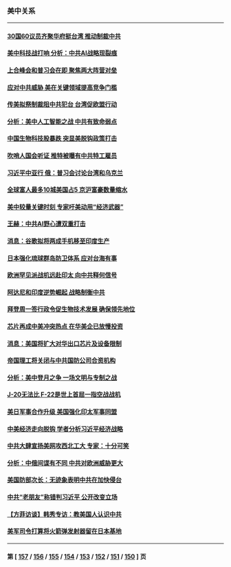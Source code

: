 ### 美中关系
---
#### [30国60议员齐聚华府挺台湾 推动制裁中共](../../pages/nf1412576/n13824722.md) 
#### [美中科技战打响 分析：中共AI战略现裂痕](../../pages/nf1412576/n13824356.md) 
#### [上合峰会和普习会在即 聚焦两大阵营对垒](../../pages/nf1412576/n13824392.md) 
#### [应对中共威胁 美在关键领域提高竞争门槛](../../pages/nf1412576/n13824368.md) 
#### [传美拟祭制裁阻中共犯台 台湾促欧盟行动](../../pages/nf1412576/n13824369.md) 
#### [分析：美中人工智能之战 中共有致命弱点](../../pages/nf1412576/n13824391.md) 
#### [中国生物科技股暴跌 突显美脱钩政策打击](../../pages/nf1412576/n13824275.md) 
#### [吹哨人国会听证 推特被曝有中共特工雇员](../../pages/nf1412576/n13824276.md) 
#### [习近平中亚行 俄：普习会讨论台湾和乌克兰](../../pages/nf1412576/n13824173.md) 
#### [全球富人最多10城美国占5 京沪富豪数量缩水](../../pages/nf1412576/n13824278.md) 
#### [美中较量关键时刻 专家吁美动用“经济武器”](../../pages/nf1412576/n13824055.md) 
#### [王赫：中共AI野心遭双重打击](../../pages/nf1412576/n13823910.md) 
#### [消息：谷歌拟将两成手机移至印度生产](../../pages/nf1412576/n13823907.md) 
#### [日本强化琉球群岛防卫体系 应对台海有事](../../pages/nf1412576/n13823710.md) 
#### [欧洲罕见派战机远赴印太 向中共释何信号](../../pages/nf1412576/n13823532.md) 
#### [阿达尼和印度逆势崛起 战略制衡中共](../../pages/nf1412576/n13823566.md) 
#### [拜登周一签行政令促生物技术发展 确保领先地位](../../pages/nf1412576/n13823369.md) 
#### [芯片再成中美冲突热点 在华美企已放慢投资](../../pages/nf1412576/n13823433.md) 
#### [消息：美国将扩大对华出口芯片及设备限制](../../pages/nf1412576/n13822921.md) 
#### [帝国理工将关闭与中共国防公司合资机构](../../pages/nf1412576/n13822785.md) 
#### [分析：美中登月之争 一场文明与专制之战](../../pages/nf1412576/n13819724.md) 
#### [J-20无法比 F-22是世上首屈一指空战战机](../../pages/nf1412576/n13819734.md) 
#### [美日军事合作升级 美国强化印太军事同盟](../../pages/nf1412576/n13822055.md) 
#### [中美经济走向脱钩 学者分析习近平经济战略](../../pages/nf1412576/n13821985.md) 
#### [中共大肆宣扬美网攻西北工大 专家：十分可笑](../../pages/nf1412576/n13821918.md) 
#### [分析：中俄间谍有不同 中共对欧洲威胁更大](../../pages/nf1412576/n13821320.md) 
#### [美国防部次长：无迹象表明中共在加快侵台](../../pages/nf1412576/n13821926.md) 
#### [中共“老朋友”称错判习近平 公开改变立场](../../pages/nf1412576/n13821789.md) 
#### [【方菲访谈】韩秀专访：教美国人认识中共](../../pages/nf1412576/n13821310.md) 
#### [美军司令打算将火箭弹发射器留在日本基地](../../pages/nf1412576/n13821015.md) 

---
#### 第 [ [157](./157.md) / [156](./156.md) / [155](./155.md) / [154](./154.md) / [153](./153.md) / [152](./152.md) / [151](./151.md) / [150](./150.md) ] 页
